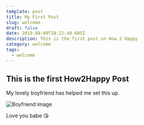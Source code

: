 ```yaml
---
template: post
title: My First Post
slug: welcome
draft: false
date: 2019-08-09T18:22:49.685Z
description: This is the first post on How 2 Happy
category: welcome
tags:
  - welcome
---
```

## This is the first How2Happy Post

My lovely boyfriend has helped me set this up.

![Boyfriend image](/media/yashu-pay.png "Boyfriend")

Love you babe 😘
